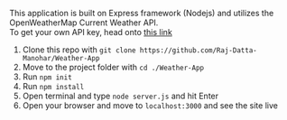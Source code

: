 This application is built on Express framework (Nodejs) and utilizes the OpenWeatherMap Current Weather API.  
To get your own API key, head onto [this link](https://openweathermap.org/api)

1. Clone this repo with `git clone https://github.com/Raj-Datta-Manohar/Weather-App`
2. Move to the project folder with `cd ./Weather-App`
3. Run `npm init`
4. Run `npm install`
5. Open terminal and type `node server.js` and hit Enter
6. Open your browser and move to `localhost:3000` and see the site live
